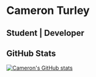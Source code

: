 # Cameron Turley
## **Student** | **Developer**

## GitHub Stats
[![Cameron's GitHub stats](https://github-readme-stats.vercel.app/api?username=cameron-turley)](https://github.com/anuraghazra/github-readme-stats)
